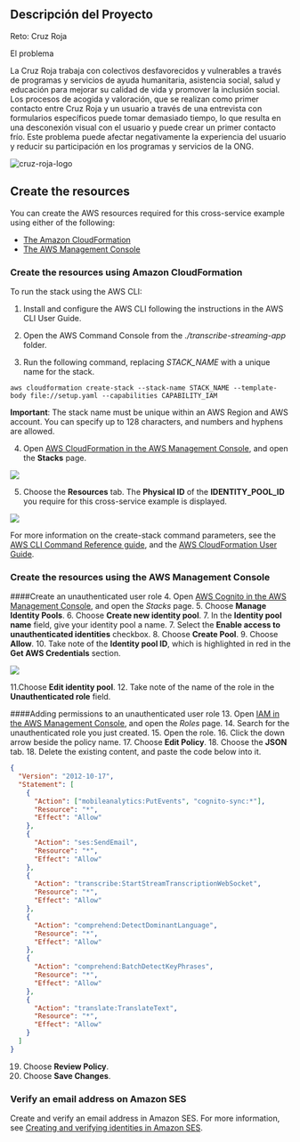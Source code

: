 ## Descripción del Proyecto

Reto: Cruz Roja

El problema

La Cruz Roja trabaja con colectivos desfavorecidos y vulnerables a través de programas y servicios de ayuda humanitaria, asistencia social, salud y educación para mejorar su calidad de vida y promover la inclusión social.
Los procesos de acogida y valoración, que se realizan como primer contacto entre Cruz Roja y un usuario a través de una entrevista con formularios específicos puede tomar demasiado tiempo, lo que resulta en una desconexión visual con el usuario y puede crear un primer contacto frío. Este problema puede afectar negativamente la experiencia del usuario y reducir su participación en los programas y servicios de la ONG.

![cruz-roja-logo](https://github.com/ada-lovelace-23/note-g/assets/23190882/d37605f3-c837-4740-8f38-1a51fd3477f9)


## Create the resources

You can create the AWS resources required for this cross-service example using either of the following:

- [The Amazon CloudFormation](#create-the-resources-using-amazon-cloudformation)
- [The AWS Management Console](#create-the-resources-using-the-aws-management-console)

### Create the resources using Amazon CloudFormation

To run the stack using the AWS CLI:

1. Install and configure the AWS CLI following the instructions in the AWS CLI User Guide.

2. Open the AWS Command Console from the _./transcribe-streaming-app_ folder.

3. Run the following command, replacing _STACK_NAME_ with a unique name for the stack.

```
aws cloudformation create-stack --stack-name STACK_NAME --template-body file://setup.yaml --capabilities CAPABILITY_IAM
```

**Important**: The stack name must be unique within an AWS Region and AWS account. You can specify up to 128 characters, and numbers and hyphens are allowed.

4. Open [AWS CloudFormation in the AWS Management Console](https://aws.amazon.com/cloudformation/), and open the **Stacks** page.

![ ](images/cloud_formation_stacks.png)

5. Choose the **Resources** tab. The **Physical ID** of the **IDENTITY_POOL_ID** you require for this cross-service example is displayed.

![ ](images/cloud_formation_resources_tab.png)

For more information on the create-stack command parameters, see the [AWS CLI Command Reference guide](https://docs.aws.amazon.com/cli/latest/reference/cloudformation/create-stack.html), and the [AWS CloudFormation User Guide](https://docs.aws.amazon.com/AWSCloudFormation/latest/UserGuide/using-cfn-cli-creating-stack.html).

### Create the resources using the AWS Management Console

####Create an unauthenticated user role 4. Open [AWS Cognito in the AWS Management Console](https://aws.amazon.com/cloudformation/), and open the _Stacks_ page. 5. Choose **Manage Identity Pools**. 6. Choose **Create new identity pool**. 7. In the **Identity pool name** field, give your identity pool a name. 7. Select the **Enable access to unauthenticated identities** checkbox. 8. Choose **Create Pool**. 9. Choose **Allow**. 10. Take note of the **Identity pool ID**, which is highlighted in red in the **Get AWS Credentials** section.

![ ](images/identity_pool_ids.png)

11.Choose **Edit identity pool**. 12. Take note of the name of the role in the **Unauthenticated role** field.

####Adding permissions to an unauthenticated user role 13. Open [IAM in the AWS Management Console](https://aws.amazon.com/iam/), and open the _Roles_ page. 14. Search for the unauthenticated role you just created. 15. Open the role. 16. Click the down arrow beside the policy name. 17. Choose **Edit Policy**. 18. Choose the **JSON** tab. 18. Delete the existing content, and paste the code below into it.

```json
{
  "Version": "2012-10-17",
  "Statement": [
    {
      "Action": ["mobileanalytics:PutEvents", "cognito-sync:*"],
      "Resource": "*",
      "Effect": "Allow"
    },
    {
      "Action": "ses:SendEmail",
      "Resource": "*",
      "Effect": "Allow"
    },
    {
      "Action": "transcribe:StartStreamTranscriptionWebSocket",
      "Resource": "*",
      "Effect": "Allow"
    },
    {
      "Action": "comprehend:DetectDominantLanguage",
      "Resource": "*",
      "Effect": "Allow"
    },
    {
      "Action": "comprehend:BatchDetectKeyPhrases",
      "Resource": "*",
      "Effect": "Allow"
    },
    {
      "Action": "translate:TranslateText",
      "Resource": "*",
      "Effect": "Allow"
    }
  ]
}
```

19. Choose **Review Policy**.
20. Choose **Save Changes**.

### Verify an email address on Amazon SES

Create and verify an email address in Amazon SES. For more information, see [Creating and verifying identities in Amazon SES](https://docs.aws.amazon.com/ses/latest/dg/creating-identities.html).

